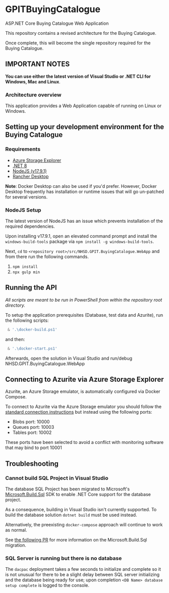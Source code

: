 # GPITBuyingCatalogue
ASP.NET Core Buying Catalogue Web Application 

This repository contains a revised architecture for the Buying Catalogue.

Once complete, this will become the single repository required for the Buying Catalogue.

## IMPORTANT NOTES

**You can use either the latest version of Visual Studio or .NET CLI for Windows, Mac and Linux**.

### Architecture overview

This application provides a Web Application capable of running on Linux or Windows.


## Setting up your development environment for the Buying Catalogue

### Requirements

- [Azure Storage Explorer](https://azure.microsoft.com/en-gb/products/storage/storage-explorer)
- [.NET 8](https://dotnet.microsoft.com/en-us/download/dotnet/8.0)
- [NodeJS (v17.9.1)](https://nodejs.org/dist/latest-v17.x/node-v17.9.1-x64.msi)
- [Rancher Desktop](https://rancherdesktop.io/)

**Note**: Docker Desktop can also be used if you'd prefer. However, Docker Desktop frequently has installation or runtime issues that will go un-patched for several versions.

### NodeJS Setup

The latest version of NodeJS has an issue which prevents installation of the required dependencies.

Upon installing v17.9.1, open an elevated command prompt and install the `windows-build-tools` package via `npm install -g windows-build-tools`.

Next, `cd` to `<repository root>/src/NHSD.GPIT.BuyingCatalogue.WebApp` and from there run the following commands. 

1. `npm install`
2. `npx gulp min`

## Running the API

*All scripts are meant to be run in PowerShell from within the repository root directory.*

To setup the application prerequisites (Database, test data and Azurite), run the following scripts:

```powershell
 & '.\docker-build.ps1'
```
and then:

```powershell
 & '.\docker-start.ps1'
```

Afterwards, open the solution in Visual Studio and run/debug NHSD.GPIT.BuyingCatalogue.WebApp

## Connecting to Azurite via Azure Storage Explorer

Azurite, an Azure Storage emulator, is automatically configured via Docker Compose.

To connect to Azurite via the Azure Storage emulator you should follow the [standard connection instructions](https://learn.microsoft.com/en-us/azure/storage/common/storage-explorer-emulators) but instead using the following ports:

* Blobs port: 10000
* Queues port: 10003
* Tables port: 10002

These ports have been selected to avoid a conflict with monitoring software that may bind to port 10001

## Troubleshooting

### Cannot build SQL Project in Visual Studio

The database SQL Project has been migrated to Microsoft's [Microsoft.Build.Sql](https://github.com/microsoft/DacFx/tree/main/src/Microsoft.Build.Sql) SDK to enable .NET Core support for the database project.

As a consequence, building in Visual Studio isn't currently supported. To build the database solution `dotnet build` must be used instead.

Alternatively, the preexisting `docker-compose` approach will continue to work as normal.

See [the following PR](https://github.com/nhs-digital-gp-it-futures/GPITBuyingCatalogue/pull/1134) for more information on the Microsoft.Build.Sql migration.

### SQL Server is running but there is no database

The `dacpac` deployment takes a few seconds to initialize and complete so it is not unusual for there to be a slight delay between SQL server initializing and the database being ready for use; upon completion `<DB Name> database setup complete` is logged to the console.

